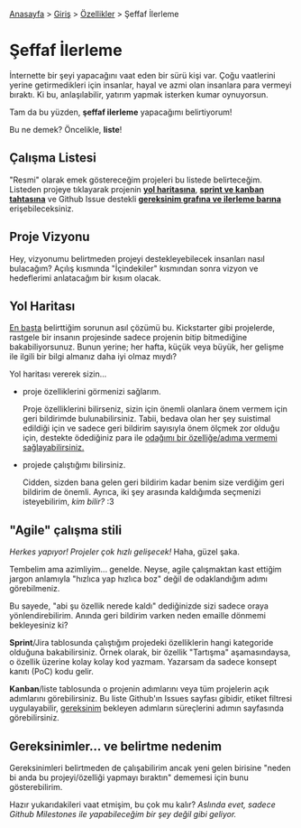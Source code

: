 [Anasayfa](../../README.md) > [Giriş](../README.md) > [Özellikler](./README.md) > Şeffaf İlerleme

# Şeffaf İlerleme

İnternette bir şeyi yapacağını vaat eden bir sürü kişi var.
Çoğu vaatlerini yerine getirmedikleri için insanlar, hayal ve azmi olan insanlara para vermeyi bıraktı.
Ki bu, anlaşılabilir, yatırım yapmak isterken kumar oynuyorsun.

Tam da bu yüzden, **şeffaf ilerleme** yapacağımı belirtiyorum!

Bu ne demek? Öncelikle, **liste**!

## Çalışma Listesi

"Resmi" olarak emek göstereceğim projeleri bu listede belirteceğim.
Listeden projeye tıklayarak projenin [**yol haritasına**][roadmap], [**sprint ve kanban tahtasına**][agile] ve Github Issue destekli [**gereksinim grafına ve ilerleme barına**][dependency] erişebileceksiniz.

## Proje Vizyonu

Hey, vizyonumu belirtmeden projeyi destekleyebilecek insanları nasıl bulacağım?
Açılış kısmında "İçindekiler" kısmından sonra vizyon ve hedeflerimi anlatacağım bir kısım olacak.

## Yol Haritası

[En başta][the-start] belirttiğim sorunun asıl çözümü bu.
Kickstarter gibi projelerde, rastgele bir insanın projesinde sadece projenin bitip bitmediğine bakabiliyorsunuz.
Bunun yerine; her hafta, küçük veya büyük, her gelişme ile ilgili bir bilgi almanız daha iyi olmaz mıydı?

Yol haritası vererek sizin...

- proje özelliklerini görmenizi sağlarım.

  Proje özelliklerini bilirseniz, sizin için önemli olanlara önem vermem için geri bildirimde bulunabilirsiniz.
  Tabii, bedava olan her şey suistimal edildiği için ve sadece geri bildirim sayısıyla önem ölçmek zor olduğu için, destekte ödediğiniz para ile [odağımı bir özelliğe/adıma vermemi sağlayabilirsiniz.][feature-bidding]

- projede çalıştığımı bilirsiniz.

  Cidden, sizden bana gelen geri bildirim kadar benim size verdiğim geri bildirim de önemli.
  Ayrıca, iki şey arasında kaldığımda seçmenizi isteyebilirim, _kim bilir?_ :3

## "Agile" çalışma stili

_Herkes yapıyor! Projeler çok hızlı gelişecek!_ Haha, güzel şaka.

Tembelim ama azimliyim... genelde.
Neyse, agile çalışmaktan kast ettiğim jargon anlamıyla "hızlıca yap hızlıca boz" değil de odaklandığım adımı görebilmeniz.

Bu sayede, "abi şu özellik nerede kaldı" dediğinizde sizi sadece oraya yönlendirebilirim.
Anında geri bildirim varken neden emaille dönmemi bekleyesiniz ki?

**Sprint**/Jira tablosunda çalıştığım projedeki özelliklerin hangi kategoride olduğuna bakabilirsiniz.
Örnek olarak, bir özellik "Tartışma" aşamasındaysa, o özellik üzerine kolay kolay kod yazmam. Yazarsam da sadece konsept kanıtı (PoC) kodu gelir.

**Kanban**/liste tablosunda o projenin adımlarını veya tüm projelerin açık adımlarını görebilirsiniz.
Bu liste Github'ın Issues sayfası gibidir, etiket filtresi uygulayabilir, [gereksinim][dependency] bekleyen adımların süreçlerini adımın sayfasında görebilirsiniz.

## Gereksinimler... ve belirtme nedenim

Gereksinimleri belirtmeden de çalışabilirim ancak yeni gelen birisine "neden bi anda bu projeyi/özelliği yapmayı bıraktın" dememesi için bunu gösterebilirim.

Hazır yukarıdakileri vaat etmişim, bu çok mu kalır? _Aslında evet, sadece Github Milestones ile yapabileceğim bir şey değil gibi geliyor._

[the-start]: #şeffaf-i̇lerleme
[roadmap]: #yol-haritası
[agile]: #agile-çalışma-stili
[dependency]:#gereksinimler-ve-belirtme-nedenim
[feature-bidding]:./feature-bidding.md
